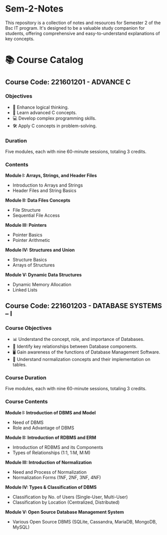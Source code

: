 # Sem-2-Notes
This repository is a collection of notes and resources for Semester 2 of the Bsc IT program. It's designed to be a valuable study companion for students, offering comprehensive and easy-to-understand explanations of key concepts.
# 📚 Course Catalog

## Course Code: 221601201 - ADVANCE C

### Objectives
- 🧠 Enhance logical thinking.
- 📖 Learn advanced C concepts.
- 💻 Develop complex programming skills.
- 🛠️ Apply C concepts in problem-solving.

### Duration
Five modules, each with nine 60-minute sessions, totaling 3 credits.

### Contents

**Module I: Arrays, Strings, and Header Files**
- Introduction to Arrays and Strings
- Header Files and String Basics

**Module II: Data Files Concepts**
- File Structure
- Sequential File Access

**Module III: Pointers**
- Pointer Basics
- Pointer Arithmetic

**Module IV: Structures and Union**
- Structure Basics
- Arrays of Structures

**Module V: Dynamic Data Structures**
- Dynamic Memory Allocation
- Linked Lists

## Course Code: 221601203 - DATABASE SYSTEMS – I

### Course Objectives
- 📊 Understand the concept, role, and importance of Databases.
- 🔄 Identify key relationships between Database components.
- 🖥️ Gain awareness of the functions of Database Management Software.
- 📏 Understand normalization concepts and their implementation on tables.

### Course Duration
Five modules, each with nine 60-minute sessions, totaling 3 credits.

### Course Contents

**Module I: Introduction of DBMS and Model**
- Need of DBMS
- Role and Advantage of DBMS

**Module II: Introduction of RDBMS and ERM**
- Introduction of RDBMS and its Components
- Types of Relationships (1:1, 1:M, M:M)

**Module III: Introduction of Normalization**
- Need and Process of Normalization
- Normalization Forms (1NF, 2NF, 3NF, 4NF)

**Module IV: Types & Classification of DBMS**
- Classification by No. of Users (Single-User, Multi-User)
- Classification by Location (Centralized, Distributed)

**Module V: Open Source Database Management System**
- Various Open Source DBMS (SQLite, Cassandra, MariaDB, MongoDB, MySQL)
